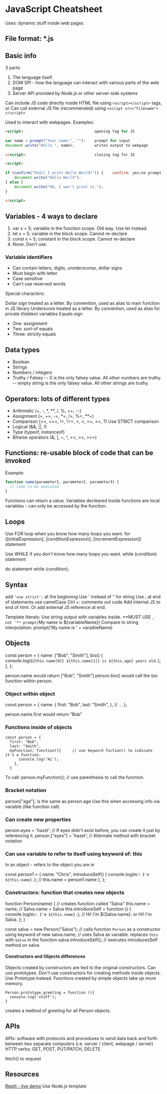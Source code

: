 # JavaScript Cheatsheet

Uses: dynamic stuff inside web pages

## File format: *.js

## Basic info

3 parts:

1. The language itself.
2. DOM SPI - how the language can interact with various parts of the web page
3. Server API provided by Node.js or other server-side systems

Can include JS code directly inside HTML file using `<script></script>` tags, or
Can call external JS file (recommended) using `<script src="filename"></script>`

Used to interact with webpages.  Examples:

```html
<script>                                opening tag for JS
 
var name = prompt("Your name:", "");    prompt for input
document.write("Hello ", name);         writes output to webpage
 
</script>                               closing tag for JS
```

```html
<script>
 
if (confirm("Shall I print Hello World?")) {    confirm: yes/no prompt that returns true/false
    document.write("Hello World");
} else {
    document.write("OK, I won't print it.");
}
 
</script>
```

## Variables - 4 ways to declare

1. var x = 5;       variable in the function scope.  Old way.  Use let instead.
2. let x = 5;       variable in the block scope.  Cannot re-declare
3. const x = 5;     constant in the block scope.  Cannot re-declare
4. None.  Don't use.

### Variable identifiers

- Can contain letters, digits, unnderscores, dollar signs
- Must begin with letter
- Case sensitive
- Can't use reserved words

Special characters:

Dollar sign treated as a letter.  By convention, used as alias to main function in JS library
Underscore treated as a letter.  By convention, used as alias for private (hidden) variables
Equals sign

- One: assignment
- Two: sort-of equals
- Three: strictly equals

## Data types

- Boolean
- Strings
- Numbers / integers
- Truthy / Falsey
  -- 0 is the only falsey value.  All other numbers are truthy.
  -- empty string is the only falsey value.  All other strings are truthy.

## Operators: lots of different types

- Arithmetic (+, -, *, **, /, %, ++, --)
- Assignment (=, +=, -=, *=, /=, %=, **=)
- Comparison (==, ===, !=, !==, >, <, >=, <=, ?)     Use STRICT comparison
- Logical (&&, ||, !)
- Type (typeof, instanceof)
- Bitwise operators (&, |, ~, ^, <<, >>, >>>)

## Functions: re-usable block of code that can be invoked

Example:

```javascript
function name(parameter1, parameter2, parameter3) {
  // code to be executed
}
```

Functions can return a value.
Variables decleared inside functions are local variables - can only be accessed by the function.

## Loops

Use FOR loop when you know how many loops you want.
for ([initialExpression]; [conditionExpression]; [incrementExpression])
  statement

Use WHILE if you don't know how many loops you want.
while (condition)
  statement

do
  statement
while (condition);

## Syntax

add `'use strict';` at the beginning
Use ' instead of " for string
Use ; at end of statements
use camelCase
Ctrl +: comments out code
Add internal JS to end of html. Or add external JS reference at end.

Template literals: Use string output with variables inside.  **MUST USE `, not '**
prompt(`My name is ${variableName})
Compare to string interpolation:
prompt('My name is ' + varaibleName)

## Objects

const person = {
  name: ["Bob", "Smith"],
  bio() {
    console.log(`${this.name[0]} ${this.name[1]} is ${this.age} years old.`);
  },
};

person.name would return ["Bob", "Smith"]
person.bio() would call the bio function within person.

### Object within object

const person = {
  name: {
    first: "Bob",
    last: "Smith",
  },
  // …
};

person.name.first would return "Bob"

### Functions inside of objects

``` JS
const person = {
  first: "Bob",
  last: "Smith",
  myFunction: function(){     // use keyword fuction() to indicate it's a function.
      console.log('Hi');
    },
  }
  ```

To call:
person.myFunction();  // use parenthesis to call the function.

### Bracket notation

person["age"]; is the same as person.age
Use this when accessing info via varaible (like function call)

### Can create new properties

person.eyes = 'hazel';      // If eyes didn't exist before, you can create it just by referencing it.
person.["eyes"] = 'hazel';  // Alternate method with bracket notation

### Can use variable to refer to itself using keyword of: this

In an object - refers to the object you are in

const person1 = {
  name: "Chris",
  introduceSelf() {
    console.log(`Hi! I'm ${this.name}.`);   // this.name = person1.name
  },
};

### Constructors: function that creates new objects

function Person(name) {                     // creates function called "Salva"
  this.name = name;                         // Salva.name = Salva
  this.introduceSelf = function () {
    console.log(`Hi! I'm ${this.name}.`);   // Hi! I'm ${Salva.name}.   or Hi! I'm Salva.
  };
}

const salva = new Person("Salva");   // calls function `Person` as a constructor using keyword of new
salva.name;                          // uses Salva as variable.  replaces `this` with `Salva` in the function
salva.introduceSelf();               // executes introducesSelf method on salva

#### Constructors and Objects differences

Objects created by constructors are tied to the original constructors.  Can use prototypes.
Don't use constructors for creating methods inside objects.  Use Prototype instead.  Functions created by simple objects take up more memory.

``` JS
Person.prototype.greeting = function (){
  console.log('stuff');
} 
```

creates a method of greeting for all Person objects.

## APIs

APIs: software with protocols and procedures to send data back and forth between two separate computers (i.e. server / client, webpage / server)
HTTP verbs: GET, POST, PUT/PATCH, DELETE

fetch() to request

## Resources

[Replit - live demo](https://replit.com)  Use Node.js template
